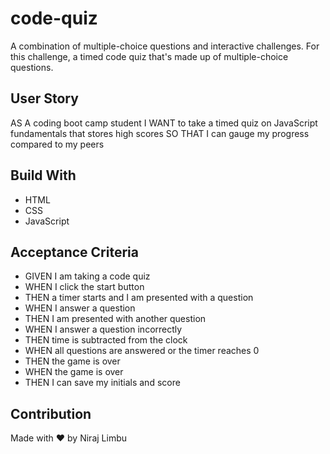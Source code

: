 # code-quiz

A combination of multiple-choice questions and interactive challenges. For this challenge, a timed code quiz that's made up of multiple-choice questions.

## User Story

AS A coding boot camp student
I WANT to take a timed quiz on JavaScript fundamentals that stores high scores
SO THAT I can gauge my progress compared to my peers

## Build With

- HTML
- CSS
- JavaScript

## Acceptance Criteria

- GIVEN I am taking a code quiz
- WHEN I click the start button
- THEN a timer starts and I am presented with a question
- WHEN I answer a question
- THEN I am presented with another question
- WHEN I answer a question incorrectly
- THEN time is subtracted from the clock
- WHEN all questions are answered or the timer reaches 0
- THEN the game is over
- WHEN the game is over
- THEN I can save my initials and score

## Contribution

Made with ❤️ by Niraj Limbu
